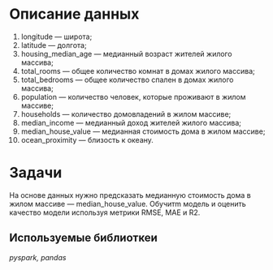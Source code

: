 # Описание данных
1. longitude — широта;<br>
2. latitude — долгота;<br>
3. housing_median_age — медианный возраст жителей жилого массива;<br>
4. total_rooms — общее количество комнат в домах жилого массива;<br>
5. total_bedrooms — общее количество спален в домах жилого массива;<br>
6. population — количество человек, которые проживают в жилом массиве;<br>
7. households — количество домовладений в жилом массиве;<br>
8. median_income — медианный доход жителей жилого массива;<br>
9. median_house_value — медианная стоимость дома в жилом массиве;<br>
10. ocean_proximity — близость к океану.<br>
# Задачи
На основе данных нужно предсказать медианную стоимость дома в жилом массиве — median_house_value. Обучитm модель и оценить качество модели используя метрики RMSE, MAE и R2.
## Используемые библиоткеи
*pyspark, pandas*
